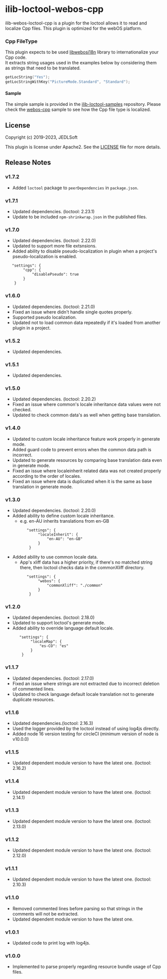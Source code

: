 # ilib-loctool-webos-cpp
ilib-webos-loctool-cpp is a plugin for the loctool allows it to read and localize Cpp files. This plugin is optimized for the webOS platform.

### Cpp FileType
This plugin expects to be used [libwebosi18n](https://github.com/webosose/libwebosi18n) library to internationalize your Cpp code.  
It extracts string usages used in the examples below by considering them as strings that need to be translated.
```cpp
getLocString("Yes");
getLocStringWithKey("PictureMode.Standard", "Standard");
```

#### Sample
The simple sample is provided in the [ilib-loctool-samples](https://github.com/iLib-js/ilib-loctool-samples) repository.
Please check the [webos-cpp](https://github.com/iLib-js/ilib-loctool-samples/tree/main/webos-cpp) sample to see how the Cpp file type is localized.

## License

Copyright (c) 2019-2023, JEDLSoft

This plugin is license under Apache2. See the [LICENSE](./LICENSE)
file for more details.

## Release Notes
### v1.7.2
* Added `loctool` package to `peerDependencies` in `package.json`.

### v1.7.1
* Updated dependencies. (loctool: 2.23.1)
* Update to be included `npm-shrinkwrap.json` in the published files.

### v1.7.0
* Updated dependencies. (loctool: 2.22.0)
* Updated to support more file extsnsions.
* Added ability to disable pseudo-localization in plugin when a project's pseudo-localization is enabled.
~~~~
   "settings": {
        "cpp": {
            "disablePseudo": true
        }
    }
~~~~

### v1.6.0
* Updated dependencies. (loctool: 2.21.0)
* Fixed an issue where didn't handle single quotes properly.
* Supported pseudo localization.
* Updated not to load common data repeatedly if it's loaded from another plugin in a project.

### v1.5.2
* Updated dependencies.

### v1.5.1
* Updated dependencies.

### v1.5.0
* Updated dependencies. (loctool: 2.20.2)
* Fixed an issue where common's locale inheritance data values were not checked.
* Updated to check common data's as well when getting base translation.

### v1.4.0
* Updated to custom locale inheritance feature work properly in generate mode.
* Added guard code to prevent errors when the common data path is incorrect.
* Updated to generate resources by comparing base translation data even in generate mode.
* Fixed an issue where localeinherit related data was not created properly according to the order of locales.
* Fixed an issue where data is duplicated when it is the same as base translation in generate mode.

### v1.3.0
* Updated dependencies. (loctool: 2.20.0)
* Added ability to define custom locale inheritance.
  * e.g. en-AU inherits translations from en-GB
    ~~~~
       "settings": {
            "localeInherit": {
                "en-AU": "en-GB"
            }
        }
    ~~~~
* Added ability to use common locale data.
  * App's xliff data has a higher priority, if there's no matched string there, then loctool checks data in the commonXliff directory.
    ~~~~
       "settings": {
            "webos": {
                "commonXliff": "./common"
            }
        }
    ~~~~

### v1.2.0
* Updated dependencies. (loctool: 2.18.0)
* Updated to support loctool's generate mode.
* Added ability to override language default locale.
    ~~~~
       "settings": {
            "localeMap": {
                "es-CO": "es"
            }
        }
    ~~~~

### v1.1.7
* Updated dependencies. (loctool: 2.17.0)
* Fixed an issue where strings are not extracted due to incorrect deletion of commented lines.
* Updated to check language default locale translation not to generate duplicate resources.

### v1.1.6
* Updated dependencies.(loctool: 2.16.3)
* Used the logger provided by the loctool instead of using log4js directly.
* Added node 16 version testing for circleCI (minimum version of node is v10.0.0)

### v1.1.5
* Updated dependent module version to have the latest one. (loctool: 2.16.2)

### v1.1.4
* Updated dependent module version to have the latest one. (loctool: 2.14.1)

### v1.1.3
* Updated dependent module version to have the latest one. (loctool: 2.13.0)

### v1.1.2
* Updated dependent module version to have the latest one. (loctool: 2.12.0)

### v1.1.1
* Updated dependent module version to have the latest one. (loctool: 2.10.3)

### v1.1.0
* Removed commented lines before parsing so that strings in the comments will not be extracted.
* Updated dependent module version to have the latest one.

### v1.0.1
* Updated code to print log with log4js.

### v1.0.0
* Implemented to parse properly regarding resource bundle usage of Cpp files.
